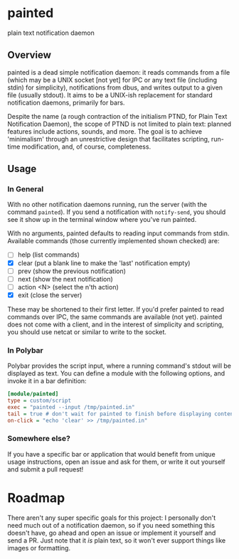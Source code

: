 # painted
plain text notification daemon

## Overview
painted is a dead simple notification daemon: it reads commands from a file
(which may be a UNIX socket [not yet] for IPC or any text file (including stdin)
for simplicity), notifications from dbus, and writes output to a given file
(usually stdout). It aims to be a UNIX-ish replacement for standard notification
daemons, primarily for bars.

Despite the name (a rough contraction of the initialism PTND, for Plain Text
Notification Daemon), the scope of PTND is not limited to plain text: planned
features include actions, sounds, and more. The goal is to achieve 'minimalism'
through an unrestrictive design that facilitates scripting, run-time
modification, and, of course, completeness.

## Usage

### In General
With no other notification daemons running, run the server (with the command
`painted`). If you send a notification with `notify-send`, you should see it
show up in the terminal window where you've run painted.

With no arguments, painted defaults to reading input commands from stdin.
Available commands (those currently implemented shown checked) are:

-   [ ] help (list commands)
-   [x] clear (put a blank line to make the \'last\' notification empty)
-   [ ] prev (show the previous notification)
-   [ ] next (show the next notification)
-   [ ] action \<N> (select the n\'th action)
-   [x] exit (close the server)

These may be shortened to their first letter. If you'd prefer painted to read
commands over IPC, the same commands are available (not yet). painted does not
come with a client, and in the interest of simplicity and scripting, you should
use netcat or similar to write to the socket.

### In Polybar
Polybar provides the script input, where a running command's stdout will be
displayed as text. You can define a module with the following options, and
invoke it in a bar definition:

```ini
[module/painted]
type = custom/script
exec = "painted --input /tmp/painted.in"
tail = true # don't wait for painted to finish before displaying content.
on-click = "echo 'clear' >> /tmp/painted.in"
```

### Somewhere else?

If you have a specific bar or application that would benefit from unique
usage instructions, open an issue and ask for them, or write it out
yourself and submit a pull request!

# Roadmap

There aren\'t any super specific goals for this project: I personally
don\'t need much out of a notification daemon, so if you need something
this doesn\'t have, go ahead and open an issue or implement it yourself
and send a PR. Just note that it *is* plain text, so it won\'t ever
support things like images or formatting.
